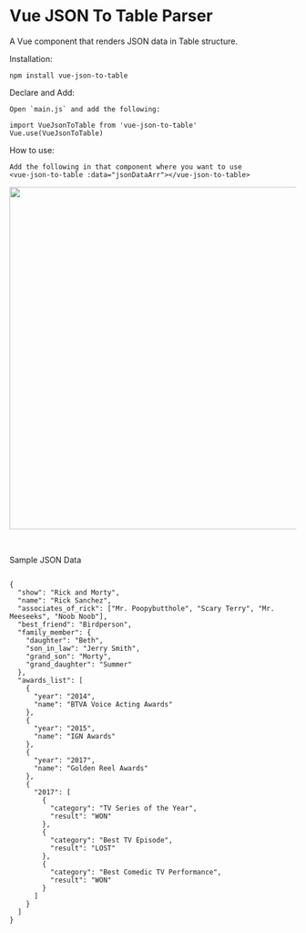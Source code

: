 # Vue JSON To Table Parser

A Vue component that renders JSON data in Table structure.

Installation:

```
npm install vue-json-to-table
```

Declare and Add:

```
Open `main.js` and add the following:

import VueJsonToTable from 'vue-json-to-table'
Vue.use(VueJsonToTable)
```


How to use:

```
Add the following in that component where you want to use
<vue-json-to-table :data="jsonDataArr"></vue-json-to-table>
```

<p align="center">
  <img src="https://github.com/shashankgaurav17/vue-json-to-table-parser/raw/master/static/component.png" width="600">
</p>
<br>

Sample JSON Data

```

{
  "show": "Rick and Morty",
  "name": "Rick Sanchez",
  "associates_of_rick": ["Mr. Poopybutthole", "Scary Terry", "Mr. Meeseeks", "Noob Noob"],
  "best_friend": "Birdperson",
  "family_member": {
    "daughter": "Beth",
    "son_in_law": "Jerry Smith",
    "grand_son": "Morty",
    "grand_daughter": "Summer"
  },
  "awards_list": [
    {
      "year": "2014",
      "name": "BTVA Voice Acting Awards"
    },
    {
      "year": "2015",
      "name": "IGN Awards"
    },
    {
      "year": "2017",
      "name": "Golden Reel Awards"
    },
    {
      "2017": [
        {
          "category": "TV Series of the Year",
          "result": "WON"
        },
        {
          "category": "Best TV Episode",
          "result": "LOST"
        },
        {
          "category": "Best Comedic TV Performance",
          "result": "WON"
        }
      ]
    }
  ]
}

```


